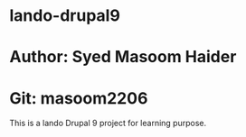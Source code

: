 # lando-drupal9

# Author: Syed Masoom Haider

# Git: masoom2206

This is a lando Drupal 9 project for learning purpose.